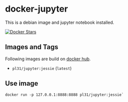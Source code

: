 docker-jupyter
==============

This is a debian image and jupyter notebook installed.

[![Docker Stars](https://img.shields.io/docker/stars/_/ubuntu.svg)]()

Images and Tags
---------------

Following images are build on [docker hub](https://hub.docker.com/r/pl31/jupyter/tags/).

- `pl31/jupyter:jessie` (`latest`)

Use image
---------

```
docker run -p 127.0.0.1:8888:8888 pl31/jupyter:jessie`
```
